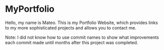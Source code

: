 # MyPortfolio
Hello, my name is Mateo.
This is my Portfolio Website, which provides links to my more sophisticated projects and allows you to contact me.

Note: I did not know how to use commit names to show what improvements each commit made until months after this project was completed.
